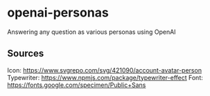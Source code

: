 # openai-personas

Answering any question as various personas using OpenAI

## Sources

Icon: https://www.svgrepo.com/svg/421090/account-avatar-person
Typewriter: https://www.npmjs.com/package/typewriter-effect
Font: https://fonts.google.com/specimen/Public+Sans
